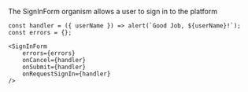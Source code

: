The SignInForm organism allows a user to sign in to the platform

```react|span-4
const handler = ({ userName }) => alert(`Good Job, ${userName}!`);
const errors = {};

<SignInForm
    errors={errors}
    onCancel={handler}
    onSubmit={handler}
    onRequestSignIn={handler}
/>
```
